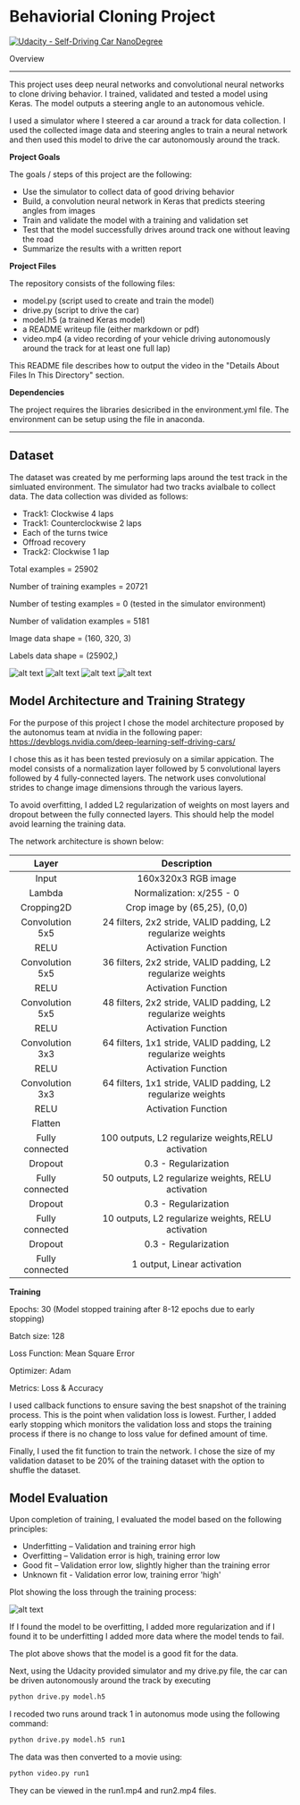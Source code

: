 # Behaviorial Cloning Project

[![Udacity - Self-Driving Car NanoDegree](https://s3.amazonaws.com/udacity-sdc/github/shield-carnd.svg)](http://www.udacity.com/drive)

Overview

---

This project uses deep neural networks and convolutional neural networks to clone driving behavior. I trained, validated and tested a model using Keras. The model outputs a steering angle to an autonomous vehicle.

I used a simulator where I steered a car around a track for data collection. I used the collected image data and steering angles to train a neural network and then used this model to drive the car autonomously around the track.

**Project Goals**

The goals / steps of this project are the following:
* Use the simulator to collect data of good driving behavior
* Build, a convolution neural network in Keras that predicts steering angles from images
* Train and validate the model with a training and validation set
* Test that the model successfully drives around track one without leaving the road
* Summarize the results with a written report

**Project Files**

The repository consists of the following files: 
* model.py (script used to create and train the model)
* drive.py (script to drive the car)
* model.h5 (a trained Keras model)
* a README writeup file (either markdown or pdf)
* video.mp4 (a video recording of your vehicle driving autonomously around the track for at least one full lap)

This README file describes how to output the video in the "Details About Files In This Directory" section.

[//]: # (Image References)

[image1]: ./Images/center_normal_0.png "Center Normal Road Image"
[image2]: ./Images/center_right_0_146.png "Right Turn Image"
[image3]: ./Images/center_left-0_217.png "Left Turn Image"
[image4]: ./Images/center_bridge_0.png "Bridge Road Image"
[image5]: ./examples/Loss_plot.png "Loss Plot Image"


**Dependencies**

The project requires the libraries desicribed in the environment.yml file. The environment can be setup using the file in anaconda. 

---

## Dataset

The dataset was created by me performing laps around the test track in the simluated environment. The simulator had two tracks avialbale to collect data. The data collection was divided as follows:
- Track1: Clockwise 4 laps
- Track1: Counterclockwise 2 laps
- Each of the turns twice
- Offroad recovery
- Track2: Clockwise 1 lap

Total examples = 25902

Number of training examples = 20721 

Number of testing examples = 0 (tested in the simulator environment)

Number of validation examples = 5181

Image data shape = (160, 320, 3)

Labels data shape = (25902,)

![alt text][image1] ![alt text][image2] ![alt text][image3] ![alt text][image4]

## Model Architecture and Training Strategy

For the purpose of this project I chose the model architecture proposed by the autonomus team at nvidia in the following paper:
https://devblogs.nvidia.com/deep-learning-self-driving-cars/

I chose this as it has been tested previosuly on a similar appication. The model consists of a normalization layer followed by 5 convolutional layers followed by 4 fully-connected layers. The network uses convolutional strides to change image dimensions through the various layers.  

To avoid overfitting, I added L2 regularization of weights on most layers and dropout between the fully connected layers. This should help the model avoid learning the training data. 

The network architecture is shown below:

| Layer         		|     Description	        					| 
|:---------------------:|:---------------------------------------------:| 
| Input         		| 160x320x3 RGB image   							| 
| Lambda         		| Normalization: x/255 - 0  							| 
| Cropping2D         		| Crop image by (65,25), (0,0)   							| 
| Convolution 5x5     	| 24 filters, 2x2 stride, VALID padding, L2 regularize weights 	|
| RELU					|			Activation Function									|
| Convolution 5x5     	| 36 filters, 2x2 stride, VALID padding, L2 regularize weights 	|
| RELU					|			Activation Function									|
| Convolution 5x5     	| 48 filters, 2x2 stride, VALID padding, L2 regularize weights 	|
| RELU					|			Activation Function									|
| Convolution 3x3     	| 64 filters, 1x1 stride, VALID padding, L2 regularize weights 	|
| RELU					|			Activation Function									|
| Convolution 3x3     	| 64 filters, 1x1 stride, VALID padding, L2 regularize weights 	|
| RELU					|			Activation Function									|
| Flatten	    |       									|
| Fully connected		| 100 outputs, L2 regularize weights,RELU activation        									|
| Dropout					|			0.3 - Regularization									|
| Fully connected		| 50 outputs, L2 regularize weights, RELU activation        									|
| Dropout					|			0.3	- Regularization								|
| Fully connected		| 10 outputs, L2 regularize weights, RELU activation        									|
| Dropout					|			0.3 - Regularization									|
| Fully connected				| 1 output, Linear activation        									|

**Training**

Epochs: 30 (Model stopped training after 8-12 epochs due to early stopping)

Batch size: 128

Loss Function: Mean Square Error

Optimizer: Adam

Metrics: Loss & Accuracy

I used callback functions to ensure saving the best snapshot of the training process. This is the point when validation loss is lowest. 
Further, I added early stopping which monitors the validation loss and stops the training process if there is no change to loss value for defined amount of time. 

Finally, I used the fit function to train the network. I chose the size of my validation dataset to be 20% of the training dataset with the option to shuffle the dataset. 

## Model Evaluation

Upon completion of training, I evaluated the model based on the following principles:

- Underfitting – Validation and training error high
- Overfitting – Validation error is high, training error low
- Good fit – Validation error low, slightly higher than the training error
- Unknown fit - Validation error low, training error 'high'

Plot showing the loss through the training process: 

![alt text][image5]

If I found the model to be overfitting, I added more regularization and if I found it to be underfitting I added more data where the model tends to fail. 

The plot above shows that the model is a good fit for the data.

Next, using the Udacity provided simulator and my drive.py file, the car can be driven autonomously around the track by executing 

```sh
python drive.py model.h5
```

I recoded two runs around track 1 in autonomus mode using the following command:

```sh
python drive.py model.h5 run1
```
The data was then converted to a movie using:

```sh
python video.py run1
```

They can be viewed in the run1.mp4 and run2.mp4 files.


